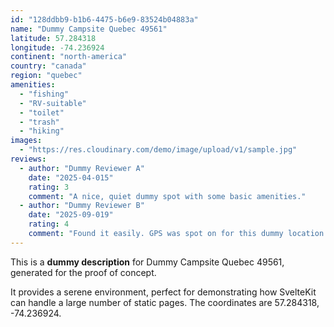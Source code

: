```yaml
---
id: "128ddbb9-b1b6-4475-b6e9-83524b04883a"
name: "Dummy Campsite Quebec 49561"
latitude: 57.284318
longitude: -74.236924
continent: "north-america"
country: "canada"
region: "quebec"
amenities:
  - "fishing"
  - "RV-suitable"
  - "toilet"
  - "trash"
  - "hiking"
images:
  - "https://res.cloudinary.com/demo/image/upload/v1/sample.jpg"
reviews:
  - author: "Dummy Reviewer A"
    date: "2025-04-015"
    rating: 3
    comment: "A nice, quiet dummy spot with some basic amenities."
  - author: "Dummy Reviewer B"
    date: "2025-09-019"
    rating: 4
    comment: "Found it easily. GPS was spot on for this dummy location."
---
```


This is a **dummy description** for Dummy Campsite Quebec 49561, generated for the proof of concept.

It provides a serene environment, perfect for demonstrating how SvelteKit can handle a large number of static pages. The coordinates are 57.284318, -74.236924.

